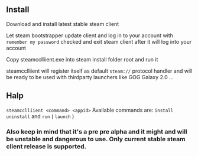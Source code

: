 ## Install
Download and install latest stable steam client

Let steam bootstrapper update client and log in to your account with ```remember my password``` checked and exit steam client after it will log into your account

Copy steamcclliient.exe into steam install folder root and run it

steamcclliient will register itself as default ```steam://``` protocol handler and will be ready to be used with thirdparty launchers like GOG Galaxy 2.0 ...

## Halp
```steamcclliient <command> <appid>```
Available commands are: ```install``` ```uninstall``` and ```run``` ( ```launch``` )

### Also keep in mind that it's a pre pre alpha and it might and will be unstable and dangerous to use. Only current stable steam client release is supported.
